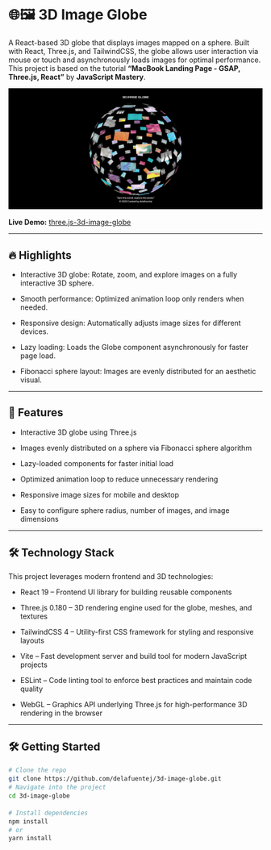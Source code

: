 # 🌐🖼 3D Image Globe

A React-based 3D globe that displays images mapped on a sphere. Built with React, Three.js, and TailwindCSS, the globe allows user interaction via mouse or touch and asynchronously loads images for optimal performance.
This project is based on the tutorial **“MacBook Landing Page - GSAP, Three.js, React”** by **JavaScript Mastery**.

![Landing Page Demo](public/images/app/3d-image-globe.png)

**Live Demo:** [three.js-3d-image-globe](https://3d-image-globe.vercel.app/)

---

## 🔥 Highlights

- Interactive 3D globe: Rotate, zoom, and explore images on a fully interactive 3D sphere.

- Smooth performance: Optimized animation loop only renders when needed.

- Responsive design: Automatically adjusts image sizes for different devices.

- Lazy loading: Loads the Globe component asynchronously for faster page load.

- Fibonacci sphere layout: Images are evenly distributed for an aesthetic visual.

---

## 🚀 Features

- Interactive 3D globe using Three.js

- Images evenly distributed on a sphere via Fibonacci sphere algorithm

- Lazy-loaded components for faster initial load

- Optimized animation loop to reduce unnecessary rendering

- Responsive image sizes for mobile and desktop

- Easy to configure sphere radius, number of images, and image dimensions

---

## 🛠 Technology Stack

This project leverages modern frontend and 3D technologies:

- React 19 – Frontend UI library for building reusable components

- Three.js 0.180 – 3D rendering engine used for the globe, meshes, and textures

- TailwindCSS 4 – Utility-first CSS framework for styling and responsive layouts

- Vite – Fast development server and build tool for modern JavaScript projects

- ESLint – Code linting tool to enforce best practices and maintain code quality

- WebGL – Graphics API underlying Three.js for high-performance 3D rendering in the browser

---

## 🛠️ Getting Started

```bash
# Clone the repo
git clone https://github.com/delafuentej/3d-image-globe.git
# Navigate into the project
cd 3d-image-globe

# Install dependencies
npm install
# or
yarn install

```
